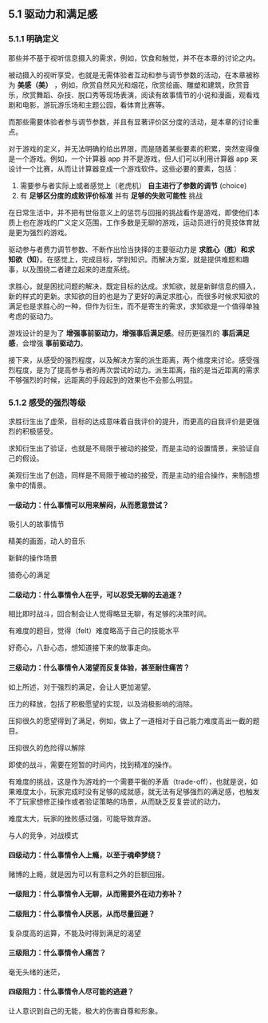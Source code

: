 ## 5.1 驱动力和满足感

### 5.1.1 明确定义

那些并不基于视听信息摄入的需求，例如，饮食和触觉，并不在本章的讨论之内。

被动摄入的视听享受，也就是无需体验者互动和参与调节参数的活动，在本章被称为 **美感（美）** ，例如，欣赏自然风光和烟花，欣赏绘画、雕塑和建筑，欣赏音乐，欣赏舞蹈、杂技、脱口秀等现场表演，阅读有故事情节的小说和漫画，观看戏剧和电影，游玩游乐场和主题公园，看体育比赛等。

而那些需要体验者参与调节参数，并且有显著评价区分度的活动，是本章的讨论重点。

对于游戏的定义，并无法明确的给出界限，而是随着某些要素的积累，突然变得像是一个游戏。例如，一个计算器 app 并不是游戏，但人们可以利用计算器 app 来设计一个比赛，从而让计算器变成一个游戏软件。这些必要的要素，包括：

1. 需要参与者实际上或者感觉上（老虎机） **自主进行了参数的调节** (choice)
1. 有 **足够区分度的成败评价标准** 并有 **足够的失败可能性** 挑战

在日常生活中，并不把有世俗意义上的惩罚与回报的挑战看作是游戏，即使他们本质上也在游戏的广义定义范围，工作多数是无聊的游戏，运动员进行的竞技体育就是更为强烈的游戏。

驱动参与者费力调节参数、不断作出恰当抉择的主要驱动力是 **求胜心（胜）和求知欲（知）**。在感觉上，完成目标，学到知识。而解决方案，就是提供难题和趣事，以及围绕二者建立起来的进度系统。

求胜心，就是困扰问题的解决，既定目标的达成。求知欲，就是新鲜信息的摄入，新的样式的更新。求知欲的目的也是为了更好的满足求胜心，而很多时候求知欲的满足也是求胜心的一种，但作为衍生，而不是寄生的需求，求知欲是一个值得单独考虑的驱动力。

游戏设计的是为了 **增强事前驱动力，增强事后满足感**。经历更强烈的 **事后满足感**，会增强 **事前驱动力**。

接下来，从感受的强烈程度，以及解决方案的派生距离，两个维度来讨论。感受强烈程度，是为了提高参与者的再次尝试的动力。派生距离，指的是当近距离的需求不够强烈的时候，远距离的手段起到的效果也不会那么明显。

### 5.1.2 感受的强烈等级

求胜衍生出了虚荣，目标的达成意味着自我评价的提升，而更高的自我评价是更强烈的积极感受。

求知衍生出了验证，也就是不局限于被动的接受，而是主动的设置情景，来验证自己的假设。

美观衍生出了创造，同样是不局限于被动的接受，而是主动的组合操作，来制造想象中的情景。

#### 一级动力：什么事情可以用来解闷，从而愿意尝试？

吸引人的故事情节

精美的画面，动人的音乐

新鲜的操作场景

猎奇心的满足

#### 二级动力：什么事情令人在乎，可以忍受无聊的去追逐？

相比即时战斗，回合制会让人觉得略显无聊，有足够的决策时间。

有难度的题目，觉得（felt）难度略高于自己的技能水平

好奇心，八卦心态，想知道接下来的故事走向。

#### 三级动力：什么事情令人渴望而反复体验，甚至耐住痛苦？

如上所述，对于强烈的满足，会让人更加渴望。

压力的释放，包括了积极愿望的实现，以及消极影响的消除。

压抑很久的愿望得到了满足，例如，做上了一道相对于自己能力难度高出一截的题目。

压抑很久的危险得以解除

即使的战斗，需要在短暂的时间内，找到精准的操作。

有难度的挑战，这是作为游戏的一个需要平衡的矛盾（trade-off），也就是说，如果难度太小，玩家完成时没有足够的成就感，就无法有足够强烈的满足感，也触发不了玩家想修正操作或者验证策略的场景，从而缺乏反复尝试的动力。

难度太大，玩家的挫败感过强，可能导致弃游。

与人的竞争，对战模式

#### 四级动力：什么事情令人上瘾，以至于魂牵梦绕？

赌博的上瘾，就是因为可以有意料之外的巨额回报。

#### 一级阻力：什么事情令人无聊，从而需要外在动力弥补？



#### 二级阻力：什么事情令人厌恶，从而尽量回避？

复杂度高的运算，不能及时得到满足的渴望

#### 三级阻力：什么事情令人痛苦？

毫无头绪的迷茫，

#### 四级阻力：什么事情令人尽可能的逃避？

让人意识到自己的无能，极大的伤害自尊和形象。
